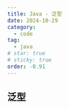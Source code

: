 ```yaml
---
title: Java - 泛型
date: 2024-10-29
category:
  - code
tag:
  - java
# star: true
# sticky: true
order: -0.91
---
```


## 泛型

